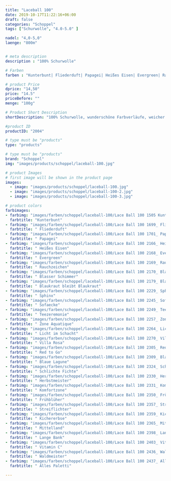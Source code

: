 ```yaml
---
title: "Laceball 100"
date: 2019-10-17T11:22:16+06:00
draft: false
categories: "Schoppel"
tags: ["Schurwolle", "4.0-5.0" ] 

nadel: "4,0-5,0" 
laenge: "800m"	


# meta description
description : "100% Schurwolle"

# Farben
farben : "Kunterbunt| Fliederduft| Papagei| Heißes Eisen| Evergreen| Rauchzeichen| Blasser Schimmer| Blaukraut bleibt Blaukraut| Sphinx| Sofaecke| Teezeremonie| Zone Aquatique| Licht im Schacht| Villa Rosa| Red to Go| Blaue Lagune| Schlichte Fichte| Herbstmeister| Komfortzone| Frühblüher| Streiflichter| Kichererbse| Mittelland| Lange Bank| Vitamin C| Waldmeister| Alles Paletti"

# product Price
dprice: "14,50"
price: "14.5"
priceBefore: ""
menge: "100g"

# Product Short Description
shortDescription: "100% Schurwolle, wunderschöne Farbverläufe, weicher Griff "

#product ID
productID: "2004"

# type must be "products"
type: "products"

# type must be "products"
brand: "Schoppel"
img: "images/products/schoppel/laceball-100.jpg"   

# product Images
# first image will be shown in the product page
images:
  - image: "images/products/schoppel/laceball-100.jpg"
  - image: "images/products/schoppel/laceball-100-2.jpg"
  - image: "images/products/schoppel/laceball-100-3.jpg"

# product colors
farbimages:
- farbimg: "images/farben/schoppel/laceball-100/Lace Ball 100 1505 Kunterbunt.jpg"	
  farbtitle: "Kunterbunt"
- farbimg: "images/farben/schoppel/laceball-100/Lace Ball 100 1699_ Fliederduft.jpg"	
  farbtitle: " Fliederduft"
- farbimg: "images/farben/schoppel/laceball-100/Lace Ball 100 1701_ Papagei.jpg"	
  farbtitle: " Papagei"
- farbimg: "images/farben/schoppel/laceball-100/Lace Ball 100 2166_ Heißes Eisen.jpg"	
  farbtitle: " Heißes Eisen"
- farbimg: "images/farben/schoppel/laceball-100/Lace Ball 100 2168_ Evergreen.jpg"	
  farbtitle: " Evergreen"
- farbimg: "images/farben/schoppel/laceball-100/Lace Ball 100 2169_ Rauchzeichen.jpg"	
  farbtitle: " Rauchzeichen"
- farbimg: "images/farben/schoppel/laceball-100/Lace Ball 100 2170_ Blasser Schimmer.jpg"	
  farbtitle: " Blasser Schimmer"
- farbimg: "images/farben/schoppel/laceball-100/Lace Ball 100 2179_ Blaukraut bleibt Blaukraut.jpg"	
  farbtitle: " Blaukraut bleibt Blaukraut"
- farbimg: "images/farben/schoppel/laceball-100/Lace Ball 100 2229_ Sphinx.jpg"	
  farbtitle: " Sphinx"
- farbimg: "images/farben/schoppel/laceball-100/Lace Ball 100 2245_ Sofaecke.jpg"	
  farbtitle: " Sofaecke"
- farbimg: "images/farben/schoppel/laceball-100/Lace Ball 100 2249_ Teezeremonie.jpg"	
  farbtitle: " Teezeremonie"
- farbimg: "images/farben/schoppel/laceball-100/Lace Ball 100 2257_ Zone Aquatique.jpg"	
  farbtitle: " Zone Aquatique"
- farbimg: "images/farben/schoppel/laceball-100/Lace Ball 100 2264_ Licht im Schacht.jpg"	
  farbtitle: " Licht im Schacht"
- farbimg: "images/farben/schoppel/laceball-100/Lace Ball 100 2270_ Villa Rosa.jpg"	
  farbtitle: " Villa Rosa"
- farbimg: "images/farben/schoppel/laceball-100/Lace Ball 100 2305_ Red to Go.jpg"	
  farbtitle: " Red to Go"
- farbimg: "images/farben/schoppel/laceball-100/Lace Ball 100 2309_ Blaue Lagune.jpg"	
  farbtitle: " Blaue Lagune"
- farbimg: "images/farben/schoppel/laceball-100/Lace Ball 100 2324_ Schlichte Fichte.jpg"	
  farbtitle: " Schlichte Fichte"
- farbimg: "images/farben/schoppel/laceball-100/Lace Ball 100 2330_ Herbstmeister.jpg"	
  farbtitle: " Herbstmeister"
- farbimg: "images/farben/schoppel/laceball-100/Lace Ball 100 2331_ Komfortzone.jpg"	
  farbtitle: " Komfortzone"
- farbimg: "images/farben/schoppel/laceball-100/Lace Ball 100 2350_ Frühblüher.jpg"	
  farbtitle: " Frühblüher"
- farbimg: "images/farben/schoppel/laceball-100/Lace Ball 100 2357_ Streiflichter.jpg"	
  farbtitle: " Streiflichter"
- farbimg: "images/farben/schoppel/laceball-100/Lace Ball 100 2359_ Kichererbse.jpg"	
  farbtitle: " Kichererbse"
- farbimg: "images/farben/schoppel/laceball-100/Lace Ball 100 2365_ Mittelland.jpg"	
  farbtitle: " Mittelland"
- farbimg: "images/farben/schoppel/laceball-100/Lace Ball 100 2398_ Lange Bank.jpg"	
  farbtitle: " Lange Bank"
- farbimg: "images/farben/schoppel/laceball-100/Lace Ball 100 2403_ Vitamin C.jpg"	
  farbtitle: " Vitamin C"
- farbimg: "images/farben/schoppel/laceball-100/Lace Ball 100 2436_ Waldmeister.jpg"	
  farbtitle: " Waldmeister"
- farbimg: "images/farben/schoppel/laceball-100/Lace Ball 100 2437_ Alles Paletti.jpg"	
  farbtitle: " Alles Paletti"

---
```



